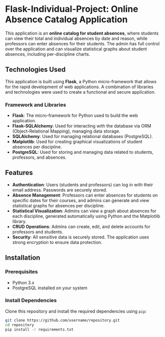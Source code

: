 # Flask-Individual-Project: Online Absence Catalog Application

This application is an **online catalog for student absences**, where students can view their total and individual absences by date and reason, while professors can enter absences for their students. The admin has full control over the application and can visualize statistical graphs about student absences, including per-discipline charts.

## Technologies Used

This application is built using **Flask**, a Python micro-framework that allows for the rapid development of web applications. A combination of libraries and technologies were used to create a functional and secure application.

### Framework and Libraries
- **Flask**: The micro-framework for Python used to build the web application.
- **Flask-SQLAlchemy**: Used for interacting with the database via ORM (Object-Relational Mapping), managing data storage.
- **SQLAlchemy**: Used for managing relational databases (PostgreSQL).
- **Matplotlib**: Used for creating graphical visualizations of student absences per discipline.
- **PostgreSQL**: Used for storing and managing data related to students, professors, and absences.

## Features
- **Authentication**: Users (students and professors) can log in with their email address. Passwords are securely stored.
- **Absence Management**: Professors can enter absences for students on specific dates for their courses, and admins can generate and view statistical graphs for absences per discipline.
- **Statistical Visualization**: Admins can view a graph about absences for each discipline, generated automatically using Python and the Matplotlib library.
- **CRUD Operations**: Admins can create, edit, and delete accounts for professors and students.
- **Security**: All sensitive data is securely stored. The application uses strong encryption to ensure data protection.

## Installation

### Prerequisites

- Python 3.x
- PostgreSQL installed on your system

### Install Dependencies

Clone this repository and install the required dependencies using `pip`:

```bash
git clone https://github.com/username/repository.git
cd repository
pip install -r requirements.txt
